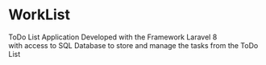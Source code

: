 # WorkList

ToDo List Application Developed with the Framework Laravel 8 </br>
with access to SQL Database to store and manage the tasks from the ToDo List
